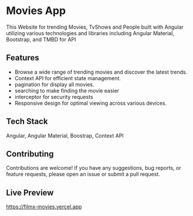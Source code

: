 # Movies App
This Website for trending Movies, TvShows and People built with Angular utilizing various technologies and libraries including Angular Material, Bootstrap, and TMBD for API
## Features
- Browse a wide range of trending movies and discover the latest trends.
- Context API for efficient state management.
- pagination for display all movies.
- searching to make finding the movie easier
- interceptor for security requests
- Responsive design for optimal viewing across various devices.
## Tech Stack
Angular, Angular Material, Boostrap, Context API
## Contributing
Contributions are welcome! If you have any suggestions, bug reports, or feature requests, please open an issue or submit a pull request.
## Live Preview
https://filmx-movies.vercel.app
